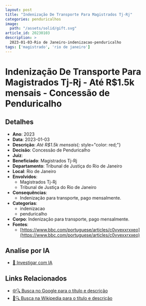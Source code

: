 ```yaml
---
layout: post
title: "Indenização De Transporte Para Magistrados Tj-Rj"
categories: penduricalhos 
image:
  path: "/assets/solid/gift.svg"
article_id: 20230103
description: >
  2023-01-03-Rio de Janeiro-indenizacao-penduricalho
tags: ['magistrado', 'rio de janeiro']
---
```


# Indenização De Transporte Para Magistrados Tj-Rj - Até R$1.5k mensais - Concessão de Penduricalho

## Detalhes
- **Ano**: 2023
- **Data**: 2023-01-03
- **Descrição**: <i class="fas fa-car"></i> *Até R$1.5k mensais*{: style="color: red;"}
- **Decisão**: Concessão de Penduricalho
- **Juiz**: 
- **Beneficiado**: Magistrados Tj-Rj
- **Departamento**: Tribunal de Justiça do Rio de Janeiro
- **Local**: Rio de Janeiro
- **Envolvidos**:
  - Magistrados Tj-Rj
  - Tribunal de Justiça do Rio de Janeiro
- **Consequências**:
  - Indenização para transporte, pago mensalmente.
- **Categorias**:
  - indenizacao
  - penduricalho
- **Corpo**: Indenização para transporte, pago mensalmente.
- **Fontes**:
  - [https://www.bbc.com/portuguese/articles/c0vvexxrxxeo](https://www.bbc.com/portuguese/articles/c0vvexxrxxeo)

## Analise por IA
- [🤖 Investigar com IA](https://www.perplexity.ai/search?q=%22penduricalhos%20judiciais%20Brasil%22%20Indeniza%C3%A7%C3%A3o%20De%20Transporte%20Para%20Magistrados%20Tj-Rj%20At%C3%A9%20R%241.5k%20mensais%20Rio%20de%20Janeiro%202023-01-03%20%20Magistrados%20Tj-Rj)

## Links Relacionados
- [🌐🔍 Busca no Google para o título e descrição](https://www.google.com/search?q=%22penduricalhos%20judiciais%20Brasil%22%20Indeniza%C3%A7%C3%A3o%20De%20Transporte%20Para%20Magistrados%20Tj-Rj%20At%C3%A9%20R%241.5k%20mensais%20Rio%20de%20Janeiro%202023-01-03%20%20Magistrados%20Tj-Rj)
- [📖🔍 Busca na Wikipedia para o título e descrição](https://pt.wikipedia.org/w/index.php?search=%22penduricalhos%20judiciais%20Brasil%22%20Indeniza%C3%A7%C3%A3o%20De%20Transporte%20Para%20Magistrados%20Tj-Rj%20At%C3%A9%20R%241.5k%20mensais%20Rio%20de%20Janeiro%202023-01-03%20%20Magistrados%20Tj-Rj)

